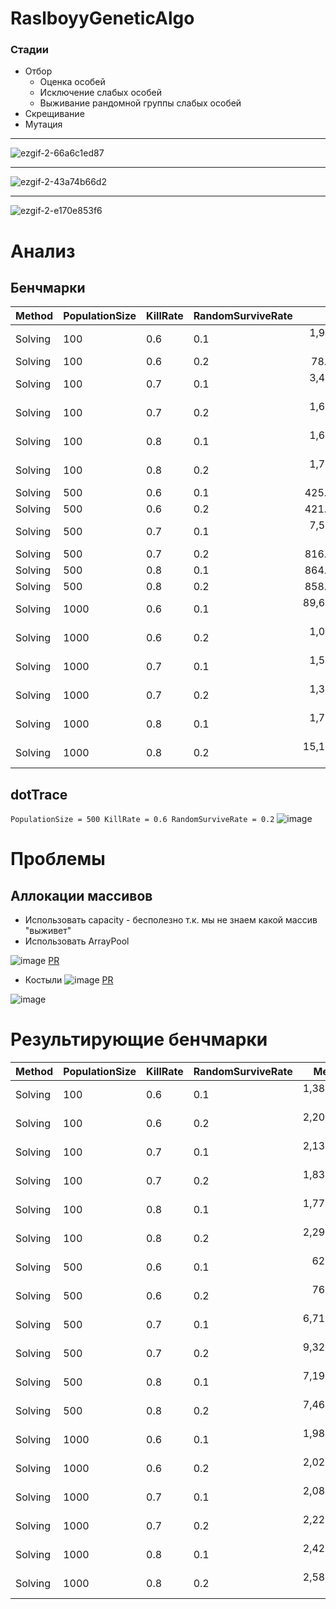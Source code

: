# RaslboyyGeneticAlgo

### Стадии
- Отбор
    - Оценка особей
    - Исключение слабых особей
    - Выживание рандомной группы слабых особей
- Скрещивание
- Мутация

--------
![ezgif-2-66a6c1ed87](https://user-images.githubusercontent.com/33222839/169855987-87ace248-5cee-413d-af0c-09acd9d89796.gif)

--------

![ezgif-2-43a74b66d2](https://user-images.githubusercontent.com/33222839/169856157-a6310aed-fc11-49cb-ab14-6a78c6e7baea.gif)

--------

![ezgif-2-e170e853f6](https://user-images.githubusercontent.com/33222839/169855735-d9d0c518-7c14-4a94-be3f-0b70595f6328.gif)

# Анализ
## Бенчмарки
|  Method | PopulationSize | KillRate | RandomSurviveRate |         Mean |          Error |         StdDev |       Median |    Gen 0 |    Gen 1 | Allocated |
|-------- |--------------- |--------- |------------------ |-------------:|---------------:|---------------:|-------------:|---------:|---------:|----------:|
| Solving |            100 |      0.6 |               0.1 |  1,944.63 us |      49.198 us |      29.277 us |  1,954.30 us |        - |        - |    440 KB |
| Solving |            100 |      0.6 |               0.2 |     78.99 us |       2.500 us |       1.654 us |     79.21 us |  12.0850 |        - |     49 KB |
| Solving |            100 |      0.7 |               0.1 |  3,416.55 us |     357.312 us |     236.340 us |  3,325.30 us |        - |        - |    345 KB |
| Solving |            100 |      0.7 |               0.2 |  1,696.69 us |     152.026 us |     100.556 us |  1,662.90 us |        - |        - |    344 KB |
| Solving |            100 |      0.8 |               0.1 |  1,635.81 us |      25.177 us |      16.653 us |  1,635.82 us |  76.1719 |  33.2031 |    373 KB |
| Solving |            100 |      0.8 |               0.2 |  1,757.73 us |       9.153 us |       4.787 us |  1,757.88 us |  78.1250 |  31.2500 |    402 KB |
| Solving |            500 |      0.6 |               0.1 |    425.81 us |       5.714 us |       3.400 us |    427.13 us |  57.1289 |   1.9531 |    235 KB |
| Solving |            500 |      0.6 |               0.2 |    421.80 us |       5.218 us |       3.451 us |    422.15 us |  57.1289 |   1.9531 |    235 KB |
| Solving |            500 |      0.7 |               0.1 |  7,561.98 us |      94.035 us |      55.959 us |  7,564.84 us | 250.0000 | 125.0000 |  1,600 KB |
| Solving |            500 |      0.7 |               0.2 |    816.61 us |     109.558 us |      72.466 us |    786.29 us |  69.3359 |  22.4609 |    285 KB |
| Solving |            500 |      0.8 |               0.1 |    864.33 us |      24.338 us |      14.483 us |    866.00 us |        - |        - |    283 KB |
| Solving |            500 |      0.8 |               0.2 |    858.57 us |      31.306 us |      18.630 us |    855.90 us |        - |        - |    283 KB |
| Solving |           1000 |      0.6 |               0.1 | 89,603.57 us | 186,244.877 us | 110,831.339 us | 14,846.40 us |        - |        - |  2,890 KB |
| Solving |           1000 |      0.6 |               0.2 |  1,080.58 us |      98.059 us |      51.287 us |  1,062.20 us |        - |        - |    523 KB |
| Solving |           1000 |      0.7 |               0.1 |  1,550.61 us |     140.831 us |      93.151 us |  1,550.60 us |        - |        - |    570 KB |
| Solving |           1000 |      0.7 |               0.2 |  1,324.42 us |      80.003 us |      41.843 us |  1,304.00 us |        - |        - |    517 KB |
| Solving |           1000 |      0.8 |               0.1 |  1,708.33 us |     127.715 us |      76.001 us |  1,710.30 us |        - |        - |    564 KB |
| Solving |           1000 |      0.8 |               0.2 | 15,158.08 us |     334.475 us |     199.041 us | 15,137.70 us |        - |        - |  3,436 KB |
## dotTrace
`PopulationSize = 500 KillRate = 0.6 RandomSurviveRate = 0.2`
![image](https://user-images.githubusercontent.com/33222839/170613636-759909a6-45d9-461c-b47a-2b3b6c74298a.png)

# Проблемы
## Аллокации массивов
- Использовать capacity - бесполезно т.к. мы не знаем какой массив "выживет"
- Использовать ArrayPool

![image](https://user-images.githubusercontent.com/33222839/170626500-181a1b31-573b-444f-872b-5f2a50c559e1.png)
[PR](https://github.com/is-tech-y24-1/RaslboyyGeneticAlgo/pull/1)

- Костыли
![image](https://user-images.githubusercontent.com/33222839/170632756-cf1b6c74-11c5-4e26-9c56-4f83d33fd683.png)
[PR](https://github.com/is-tech-y24-1/RaslboyyGeneticAlgo/pull/2)

![image](https://user-images.githubusercontent.com/33222839/170634728-dbbbd54b-2239-441c-a664-a30c03be7eca.png)

# Результирующие бенчмарки
|  Method | PopulationSize | KillRate | RandomSurviveRate |       Mean |       Error |      StdDev |   Gen 0 |   Gen 1 | Allocated |
|-------- |--------------- |--------- |------------------ |-----------:|------------:|------------:|--------:|--------:|----------:|
| Solving |            100 |      0.6 |               0.1 | 1,381.0 us |   157.90 us |    82.58 us |       - |       - |     11 KB |
| Solving |            100 |      0.6 |               0.2 | 2,208.6 us |    36.50 us |    24.14 us |       - |       - |     11 KB |
| Solving |            100 |      0.7 |               0.1 | 2,138.3 us |    27.69 us |    16.48 us | 11.7188 |  3.9063 |     76 KB |
| Solving |            100 |      0.7 |               0.2 | 1,831.6 us |    83.05 us |    49.42 us |       - |       - |     46 KB |
| Solving |            100 |      0.8 |               0.1 | 1,774.5 us |    66.31 us |    43.86 us | 15.6250 |       - |     83 KB |
| Solving |            100 |      0.8 |               0.2 | 2,291.8 us |   268.57 us |   177.64 us | 23.4375 | 11.7188 |    146 KB |
| Solving |            500 |      0.6 |               0.1 |   623.9 us |     8.57 us |     5.67 us | 10.7422 |  0.9766 |     48 KB |
| Solving |            500 |      0.6 |               0.2 |   766.2 us |    65.13 us |    38.75 us | 10.7422 |  0.9766 |     48 KB |
| Solving |            500 |      0.7 |               0.1 | 6,718.3 us |   109.78 us |    57.42 us | 31.2500 | 15.6250 |    218 KB |
| Solving |            500 |      0.7 |               0.2 | 9,324.7 us | 1,706.61 us | 1,128.82 us | 31.2500 | 15.6250 |    218 KB |
| Solving |            500 |      0.8 |               0.1 | 7,190.5 us |   825.11 us |   431.55 us | 62.5000 | 31.2500 |    392 KB |
| Solving |            500 |      0.8 |               0.2 | 7,461.0 us |   120.66 us |    79.81 us |       - |       - |    393 KB |
| Solving |           1000 |      0.6 |               0.1 | 1,987.6 us |    37.75 us |    19.74 us |       - |       - |     96 KB |
| Solving |           1000 |      0.6 |               0.2 | 2,024.5 us |    55.35 us |    32.94 us |       - |       - |     96 KB |
| Solving |           1000 |      0.7 |               0.1 | 2,089.9 us |    34.41 us |    20.47 us |       - |       - |    143 KB |
| Solving |           1000 |      0.7 |               0.2 | 2,226.7 us |    79.26 us |    47.17 us |       - |       - |    143 KB |
| Solving |           1000 |      0.8 |               0.1 | 2,427.8 us |   139.41 us |    72.92 us |       - |       - |    190 KB |
| Solving |           1000 |      0.8 |               0.2 | 2,581.8 us |   151.64 us |    90.24 us |       - |       - |    190 KB |
